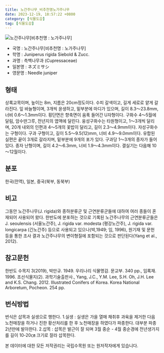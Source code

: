 ```yaml
---
title: 노간주나무_비추천명노가주나무
date: 2023-12-19, 18:57:22 +0800
category: [식물도감]
tag: [식물도감]
---
```




![노간주나무[비추천명 : 노가주나무]](http://www.nature.go.kr/fileUpload/plants/basic/Cupressaceae/Juniperus/15067/15067_1_th2.JPG)
- 국명 : 노간주나무[비추천명 : 노가주나무]
- 학명 : Juniperus rigida Siebold & Zucc.
- 과명 : 측백나무과 (Cupressaceae)
- 일본명 : ネズミサシ
- 영문명 : Needle juniper


## 형태
상록교목이며, 높이는 8m, 지름은 20cm정도이다. 수피 갈색이고, 길게 세로로 얕게 갈라진다. 잎 바늘형이며, 3개씩 윤생하고, 밑부분에 마디가 있으며, 길이 8.3～23.8mm, 너비 0.6～1.3mm이다. 횡단면은 향축면이 움푹 들어간 U자형이다. 구화수 4～5월에 달림, 암수딴그루, 전년지의 엽액에 달린다. 웅성구화수는 타원형이고, 1～3개씩 달리며, 20개 내외의 인편과 4～5개의 꽃밥이 달리고, 길이 2.3～4.9mm이다. 자성구화수는 구형이다. 구과 구형이고, 길이 5.5～9.5(12)mm, 너비 4.9～9.0mm이다. 유합된 실편은 끝이 3개로 갈라지며, 밑부분에 9개의 포가 있다. 구과당 1～3개의 종자가 들어 있다. 종자 난형이며, 길이 4.2～6.3mm, 너비 1.9～4.3mm이다. 결실기는 다음해 10～12월이다.
## 분포
한국(전역), 일본, 중국(북부, 동북부)
## 비고
그동안 노간주나무(J. rigida)와 종하분류군 및 근연분류군들에 대하여 여러 종들이 혼재되어 사용되어 왔다. 한반도에 분포하는 것으로 기록된 노간주나무의 근연분류군들은 J. seoulensis (서울노간주), J. rigida var. modesta (평강노간주), J. rigida var. longicarpa (긴노간주) 등으로 사용되고 있으나(박,1949; 임, 1996), 원기재 및 문헌 등을 통한 조사 결과 노간주나무의 변이형질에 포함되는 것으로 판단된다(Yang et al., 2012).
## 참고문헌
한반도 수목지 3(2019), 박만규. 1949. 우리나리 식물명감. 문교부. 340 pp., 임록재. 1996. 조선식물지(2). 과학기술출판사., Yang, J.C., Y.M. Lee, S.H. Oh, J.H. Lee and K.S. Chang. 2012. Illustrated Conifers of Korea. Korea National Arboretum, Pocheon. 254 pp.
## 번식방법
번식은 삽목과 실생으로 행한다. 1.실생 : 실생은 가을 열매 채취후 과육을 제거한 다음 노천매장을 하거나 진한 황산처리를 한 후 노천매장을 하였다가 파종한다. 대부분 파종 2년만에 발아한다. 2.삽목 : 삽목은 발근이 잘 되며 3월 중순 - 4월 중순경에 전년생가지를 길이 10-20㎝ 크기로 잘라 삽목한다. 







본 데이터에 대한 모든 저작권리는 국립수목원 또는 원저작자에게 있습니다.
